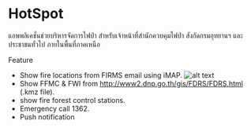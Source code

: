 
# HotSpot

แอพพลิเคชั่นช่วยบริหารจัดการไฟป่า สำหรับเจ้าหน้าที่สำนักควบคุมไฟป่า สังกัดกรมอุทยานฯ และประชาชนทั่วไป ภายในพื้นที่ภาคเหนือ

Feature
- Show fire locations from FIRMS email using iMAP.
![alt text](http://github.com/Siraprapha/HotSpot/app_ScreenShot/Screenshot_2018-02-27-00-58-56.jpg)
- Show FFMC & FWI from http://www2.dnp.go.th/gis/FDRS/FDRS.html (.kmz file).
- show fire forest control stations.
- Emergency call 1362.
- Push notification
